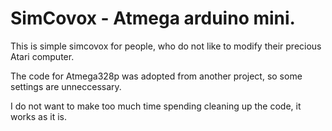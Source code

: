 # SimCovox - Atmega arduino mini.

This is simple simcovox for people, who do not like to modify their precious Atari computer.

The code for Atmega328p was adopted from another project, so some settings are unneccessary.

I do not want to make too much time spending cleaning up the code, it works as it is.


